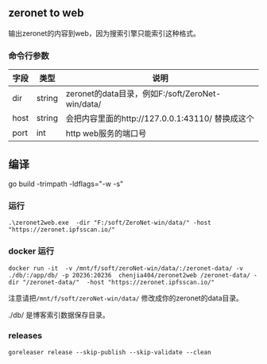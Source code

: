 ## zeronet to web

输出zeronet的内容到web，因为搜索引擎只能索引这种格式。


### 命令行参数
| 字段        | 类型          | 说明                                                                     |
|-----------|-------------|------------------------------------------------------------------------|
| dir         | string          | zeronet的data目录，例如F:/soft/ZeroNet-win/data/ |
| host         | string          | 会把内容里面的http://127.0.0.1:43110/ 替换成这个|
| port         | int          | http web服务的端口号|
## 编译

go build -trimpath -ldflags="-w -s" 

### 运行
```
.\zeronet2web.exe  -dir "F:/soft/ZeroNet-win/data/" -host "https://zeronet.ipfsscan.io/"
```


### docker 运行
```
docker run -it  -v /mnt/f/soft/zeroNet-win/data/:/zeronet-data/ -v ./db/:/app/db/ -p 20236:20236  chenjia404/zeronet2web /zeronet-data/ -dir "/zeronet-data/"  -host "https://zeronet.ipfsscan.io/"
```
注意请把`/mnt/f/soft/zeroNet-win/data/` 修改成你的zeronet的data目录。

./db/ 是博客索引数据保存目录。

### releases

`goreleaser release --skip-publish --skip-validate --clean`
